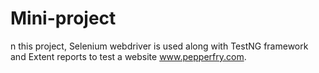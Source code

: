 # Mini-project
n this project, Selenium webdriver is used along with TestNG framework and Extent reports to test a website www.pepperfry.com. 
